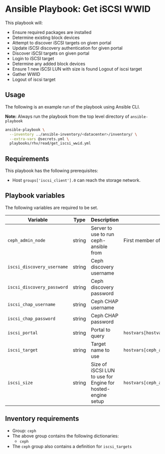 # Ansible Playbook: Get iSCSI WWID

This playbook will:

- Ensure required packages are installed
- Determine existing block devices
- Attempt to discover iSCSI targets on given portal
- Update iSCSI discovery authentication for given portal
- Discover iSCSI targets on given portal
- Login to iSCSI target
- Determine any added block devices
- Ensure 1 new iSCSI LUN with size is found
  Logout of iscsi target
- Gather WWID
- Logout of iscsi target

## Usage

The following is an example run of the playbook using Ansible CLI.

**Note:** Always run the playbook from the top level directory of `ansible-playbook`

```sh
ansible-playbook \
  --inventory ../ansible-inventory/<datacenter>/inventory/ \
  --extra-vars @secrets.yml \
  playbooks/rhv/read/get_iscsi_wwid.yml
```

## Requirements

This playbook has the following prerequisites:

- Host `groups['iscsi_client'].0` can reach the storage network.

## Playbook variables

The following variables are required to be set.

| Variable | Type | Description | Default |
| -------- | ---- | ----------- | ------- |
| `ceph_admin_node` | string | Server to use to run ceph-ansible from | First member of ceph group e.g. `groups['ceph'].0` |
| `iscsi_discovery_username` | string | Ceph discovery username | |
| `iscsi_discovery_password` | string | Ceph discovery password | |
| `iscsi_chap_username` | string | Ceph CHAP username | |
| `iscsi_chap_password` | string | Ceph CHAP password | |
| `iscsi_portal` | string | Portal to query |  `hostvars[hostvars[ceph_admin_node].ceph.iscsi_targets.gateways.0.name].storage_ip` |
| `iscsi_target`  | string | Target name to use | `hostvars[ceph_admin_node].ceph.iscsi_targets.targets.0.name` |
| `iscsi_size` | string | Size of iSCSI LUN to use for Engine for hosted-engine setup | `hostvars[ceph_admin_node].ceph.iscsi_targets.images.0.size` |

## Inventory requirements

- Group: `ceph`
- The above group contains the following dictionaries:
  - `ceph`
- The `ceph` group also contains a definition for `iscsi_targets`
